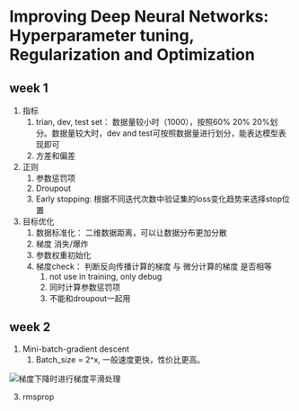 # Improving Deep Neural Networks: Hyperparameter tuning, Regularization and Optimization

## week 1

1. 指标
   1. trian, dev, test set： 数据量较小时（1000），按照60% 20% 20%划分。数据量较大时，dev and test可按照数据量进行划分，能表达模型表现即可
   2. 方差和偏差
2. 正则
   1. 参数惩罚项
   2. Droupout
   3. Early stopping: 根据不同迭代次数中验证集的loss变化趋势来选择stop位置
3. 目标优化
   1. 数据标准化： 二维数据距离，可以让数据分布更加分散
   2. 梯度 消失/爆炸
   3. 参数权重初始化
   4. 梯度check： 判断反向传播计算的梯度 与 微分计算的梯度 是否相等
      1. not use in training, only debug
      2. 同时计算参数惩罚项
      3. 不能和droupout一起用

## week 2

1. Mini-batch-gradient descent
   1. Batch_size = 2^x, 一般速度更快，性价比更高。

![梯度下降时进行梯度平滑处理](/Users/huzhipeng03/Documents/github/daily_note/image/image-20200828093131542.png)

3. rmsprop
